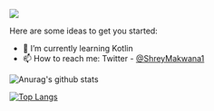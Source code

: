 ![](https://komarev.com/ghpvc/?username=Mr-Developer2204)

Here are some ideas to get you started:

- 🌱 I’m currently learning Kotlin
- 📫 How to reach me: Twitter -
<a class="twitter-mention-button"
  href="https://twitter.com/ShreyMakwana1"
  data-size="large">
  @ShreyMakwana1</a>
  
![Anurag's github stats](https://github-readme-stats.vercel.app/api?username=Mr-Developer2204&theme=dark&show_icons=true)

[![Top Langs](https://github-readme-stats.vercel.app/api/top-langs/?username=Mr-Developer2204)](https://github.com/Mr-Developer2204/github-readme-stats)
